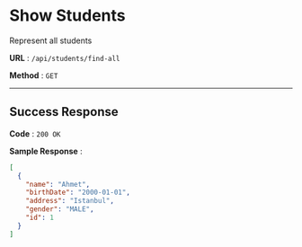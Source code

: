 # Show Students

Represent all students

**URL** : `/api/students/find-all`

**Method** : `GET`

---

## Success Response

**Code** : `200 OK`

**Sample Response** :

```json
[
  {
    "name": "Ahmet",
    "birthDate": "2000-01-01",
    "address": "Istanbul",
    "gender": "MALE",
    "id": 1
  }
]
```
